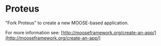 Proteus
=====

"Fork Proteus" to create a new MOOSE-based application.

For more information see: [http://mooseframework.org/create-an-app/](http://mooseframework.org/create-an-app/)
